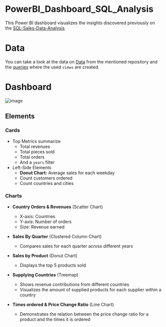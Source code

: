 # PowerBI_Dashboard_SQL_Analysis
This Power BI dashboard visualizes the insights discovered previously on the [SQL-Sales-Data-Analysis](https://github.com/LilHuss26/SQL-Sales-Data-Analysis) 
# Data 
You can take a look at the data on [Data](https://github.com/LilHuss26/SQL-Sales-Data-Analysis/tree/main/Data) from the mentioned repository and the [queries](https://github.com/LilHuss26/SQL-Sales-Data-Analysis/tree/main/Analysis%20Queries) where the used `views` are created.
# Dashboard
![image](https://github.com/user-attachments/assets/96197ead-9036-4979-b729-1bb7ff96f2cd)
## Elements
### Cards
+ Top Metrics summarize
  * Total revenues
  * Total pieces sold
  * Total orders
  * And a `years` filter
+ Left-Side Elements
  * **Donut Chart:** Average sales for each weekday
  * Count customers ordered
  * Count countries and cities
### Charts
+ **Country Orders & Revenues** (Scatter Chart)
  * X-axis: Countries
  * Y-axis: Number of orders
  * Size: Revenue earned

+ **Sales By Quarter** (Clustered Column Chart)
  * Compares sales for each quarter across different years

+ **Sales by Product** (Donut Chart)
  * Displays the top 5 products sold

+ **Supplying Countries** (Treemap)
  * Shows revenue contributions from different countries
  * Visualizes the amount of supplied products for each supplier within a country

+ **Times ordered & Price Change Ratio** (Line Chart)
  * Demonstrates the relation between the price change ratio for a product and the times it is ordered
